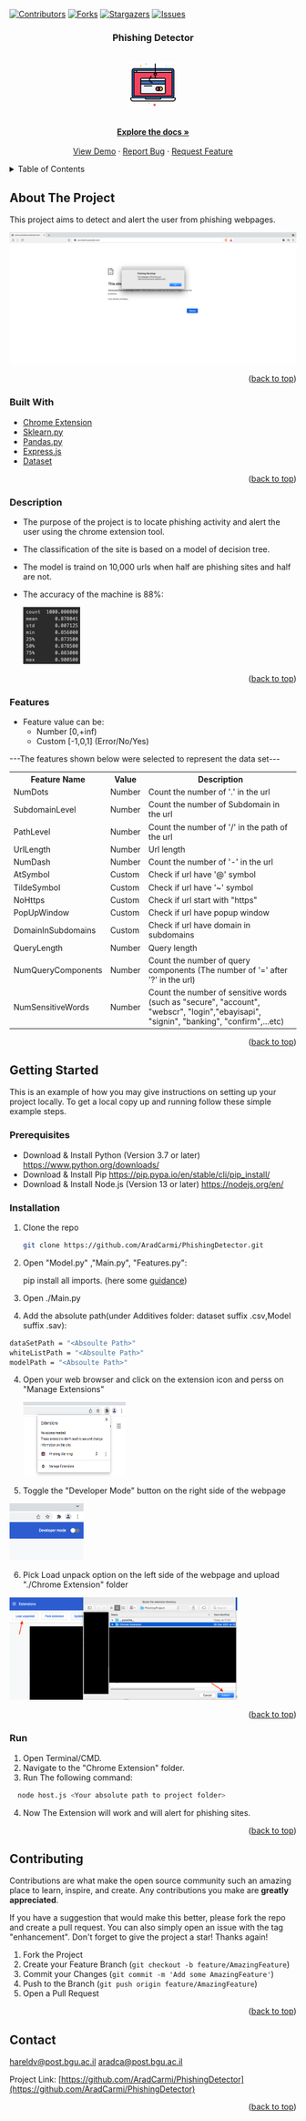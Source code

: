 <div id="top"></div>

<!-- PROJECT SHIELDS -->
<!--
*** I'm using markdown "reference style" links for readability.
*** Reference links are enclosed in brackets [ ] instead of parentheses ( ).
*** See the bottom of this document for the declaration of the reference variables
*** for contributors-url, forks-url, etc. This is an optional, concise syntax you may use.
*** https://www.markdownguide.org/basic-syntax/#reference-style-links
-->
[![Contributors][contributors-shield]][contributors-url]
[![Forks][forks-shield]][forks-url]
[![Stargazers][stars-shield]][stars-url]
[![Issues][issues-shield]][issues-url]


<h3 align="center">Phishing Detector</h3>
<!-- PROJECT LOGO -->
<br />
<div align="center">
  <a href="https://github.com/aradcarmi/PhishingDetector">
    <img src="images/logo.png" alt="Logo" width="80" height="80">
  </a>



  <p align="center">
    <br />
    <a href="https://github.com/aradcarmi/PhishingDetector"><strong>Explore the docs »</strong></a>
    <br />
    <br />
    <a href="https://github.com/aradcarmi/PhishingDetector">View Demo</a>
    ·
    <a href="https://github.com/aradcarmi/PhishingDetector/issues">Report Bug</a>
    ·
    <a href="https://github.com/aradcarmi/PhishingDetector/issues">Request Feature</a>
  </p>
</div>


<!-- TABLE OF CONTENTS -->
<details>
  <summary>Table of Contents</summary>
  <ol>
    <li>
      <a href="#about-the-project">About The Project</a>
      <ul>
        <li><a href="#built-with">Built With</a></li>
        <li><a href="#description">Description</a></li>
        <li><a href="#features">Features</a></li>
      </ul>
    </li>
    <li>
      <a href="#getting-started">Getting Started</a>
      <ul>
        <li><a href="#prerequisites">Prerequisites</a></li>
        <li><a href="#installation">Installation</a></li>
      </ul>
    </li>
    <li><a href="#run">Run</a></li>
    <li><a href="#contributing">Contributing</a></li>
    <li><a href="#contact">Contact</a></li>
  </ol>
</details>

<!-- ABOUT THE PROJECT -->
## About The Project

This project aims to detect and alert the user from phishing webpages.

[![Product Name Screen Shot][product-screenshot]](https://example.com)

<p align="right">(<a href="#top">back to top</a>)</p>


### Built With

* [Chrome Extension](https://developer.chrome.com/docs/extensions/)
* [Sklearn.py](https://scikit-learn.org/stable/)
* [Pandas.py](https://pandas.pydata.org/)
* [Express.js](https://expressjs.com/)
* [Dataset](https://www.kaggle.com/shashwatwork/phishing-dataset-for-machine-learning)

<p align="right">(<a href="#top">back to top</a>)</p>

### Description

* The purpose of the project is to locate phishing activity and alert the user using the chrome extension tool.
* The classification of the site is based on a model of decision tree.
* The model is traind on 10,000 urls when half are phishing sites and half are not.
* The accuracy of the machine is 88%:

     <a href="https://github.com/aradcarmi/PhishingDetector">
    <img src="images/Accuracy.png" alt="accuracy" width="100" height="100">
    </a>
 
<p align="right">(<a href="#top">back to top</a>)</p>


### Features

  * Feature value can be:
    * Number [0,+inf)
    * Custom [-1,0,1] (Error/No/Yes)
  
  ---The features shown below were selected to represent the data set---
  
  <table>
  <tr>
    <th>Feature Name</th>
    <th>Value</th>
    <th>Description</th>
  </tr>
  <tr>
    <td>NumDots</td>
    <td>Number</td>
    <td>Count the number of '.' in the url</td>
  </tr>
  <tr>
    <td>SubdomainLevel</td>
    <td>Number</td>
    <td>Count the number of Subdomain in the url</td>
  </tr>
   <tr>
    <td>PathLevel</td>
    <td>Number</td>
    <td>Count the number of '/' in the path of the url</td>
  </tr>
  <tr>
    <td>UrlLength</td>
    <td>Number</td>
    <td>Url length</td>
  </tr>
  <tr>
    <td>NumDash</td>
    <td>Number</td>
    <td>Count the number of '-' in the url</td>
  </tr>
  <tr>
    <td>AtSymbol</td>
    <td>Custom</td>
    <td>Check if url have '@' symbol</td>
  </tr>
  <tr>
    <td>TildeSymbol</td>
    <td>Custom</td>
    <td>Check if url have '~' symbol</td>
  </tr>
  <tr>
    <td>NoHttps</td>
    <td>Custom</td>
    <td>Check if url start with "https"</td>
  </tr>
  <tr>
    <td>PopUpWindow</td>
    <td>Custom</td>
    <td>Check if url have popup window</td>
  </tr>
  <tr>
    <td>DomainInSubdomains</td>
    <td>Custom</td>
    <td>Check if url have domain in subdomains</td>
  </tr>
  <tr>
    <td>QueryLength</td>
    <td>Number</td>
    <td>Query length</td>
  </tr>
  <tr>
    <td>NumQueryComponents</td>
    <td>Number</td>
    <td>Count the number of query components (The number of '=' after '?' in the url)</td>
  </tr>
  <tr>
    <td>NumSensitiveWords</td>
    <td>Number</td>
    <td>Count the number of sensitive words (such as "secure", "account", "webscr", "login","ebayisapi", "signin", "banking", "confirm",...etc)</td>
  </tr>
</table>

<p align="right">(<a href="#top">back to top</a>)</p>


<!-- GETTING STARTED -->
## Getting Started

This is an example of how you may give instructions on setting up your project locally.
To get a local copy up and running follow these simple example steps.

### Prerequisites
  * Download & Install Python  (Version 3.7 or later) https://www.python.org/downloads/
  * Download & Install Pip https://pip.pypa.io/en/stable/cli/pip_install/
  * Download & Install Node.js (Version 13 or later)  https://nodejs.org/en/
  
### Installation
1. Clone the repo
   ```sh
   git clone https://github.com/AradCarmi/PhishingDetector.git
   ```
2. Open "Model.py" ,"Main.py", "Features.py":

    pip install all imports. (here some [guidance](https://www.youtube.com/watch?v=sIan8TOz0GA))
3. Open ./Main.py
4. Add the absolute path(under Additives folder: dataset suffix .csv,Model suffix .sav):
  ``` sh 
  dataSetPath = "<Absoulte Path>"
  whiteListPath = "<Absoulte Path>"
  modelPath = "<Absoulte Path>"
  ```
4. Open your web browser and click on the extension icon and perss on "Manage Extensions"
   
   <a href="https://github.com/aradcarmi/PhishingDetector">
    <img src="images/chromeExtension.png" alt="Logo" width="180" height="130">
    </a>
5. Toggle the "Developer Mode" button on the right side of the webpage

  <a href="https://github.com/aradcarmi/PhishingDetector">
    <img src="images/DevMode.png" alt="Logo" width="130" height="100">
    </a>
    
6. Pick Load unpack option on the left side of the webpage and upload "./Chrome Extension" folder
  
  <a href="https://github.com/aradcarmi/PhishingDetector">
    <img src="images/LoadExtension.png" alt="Logo" width="400" height="180">
    </a>
    
<p align="right">(<a href="#top">back to top</a>)</p>

### Run
1. Open Terminal/CMD.
2. Navigate to the "Chrome Extension" folder.
3. Run The following command:
``` sh 
  node host.js <Your absolute path to project folder>
  ```
4. Now The Extension will work and will alert for phishing sites.

<p align="right">(<a href="#top">back to top</a>)</p>



<!-- CONTRIBUTING -->
## Contributing

Contributions are what make the open source community such an amazing place to learn, inspire, and create. Any contributions you make are **greatly appreciated**.

If you have a suggestion that would make this better, please fork the repo and create a pull request. You can also simply open an issue with the tag "enhancement".
Don't forget to give the project a star! Thanks again!

1. Fork the Project
2. Create your Feature Branch (`git checkout -b feature/AmazingFeature`)
3. Commit your Changes (`git commit -m 'Add some AmazingFeature'`)
4. Push to the Branch (`git push origin feature/AmazingFeature`)
5. Open a Pull Request

<p align="right">(<a href="#top">back to top</a>)</p>


<!-- CONTACT -->
## Contact
hareldv@post.bgu.ac.il
aradca@post.bgu.ac.il

Project Link: [https://github.com/AradCarmi/PhishingDetector](https://github.com/AradCarmi/PhishingDetector)

<p align="right">(<a href="#top">back to top</a>)</p>


<!-- MARKDOWN LINKS & IMAGES -->
<!-- https://www.markdownguide.org/basic-syntax/#reference-style-links -->
[contributors-shield]: https://img.shields.io/github/contributors/github_username/repo_name.svg?style=for-the-badge
[contributors-url]: https://github.com/aradcarmi/PhishingDetector/graphs/contributors
[forks-shield]: https://img.shields.io/github/forks/aradcarmi/PhishingDetector.svg?style=for-the-badge
[forks-url]: https://github.com/aradcarmi/PhishingDetector/network/members
[stars-shield]: https://img.shields.io/github/stars/aradcarmi/PhishingDetector.svg?style=for-the-badge
[stars-url]: https://github.com/aradcarmi/PhishingDetector/stargazers
[issues-shield]: https://img.shields.io/github/issues/github_username/repo_name.svg?style=for-the-badge
[issues-url]: https://github.com/github_username/repo_name/issues
[product-screenshot]: images/screenshot.png
